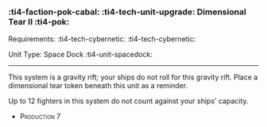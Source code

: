 ### :ti4-faction-pok-cabal: :ti4-tech-unit-upgrade: **Dimensional Tear II** :ti4-pok:

Requirements: :ti4-tech-cybernetic: :ti4-tech-cybernetic:

Unit Type: Space Dock :ti4-unit-spacedock:

---

This system is a gravity rift; your ships do not roll for this gravity rift.
Place a dimensional tear token beneath this unit as a reminder.

Up to 12 fighters in this system do not count against your ships' capacity.

* <span style="font-variant:small-caps;">Production 7</span> 

